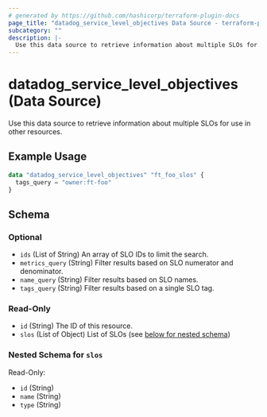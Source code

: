 ```yaml
---
# generated by https://github.com/hashicorp/terraform-plugin-docs
page_title: "datadog_service_level_objectives Data Source - terraform-provider-datadog"
subcategory: ""
description: |-
  Use this data source to retrieve information about multiple SLOs for use in other resources.
---
```


# datadog_service_level_objectives (Data Source)

Use this data source to retrieve information about multiple SLOs for use in other resources.

## Example Usage

```terraform
data "datadog_service_level_objectives" "ft_foo_slos" {
  tags_query = "owner:ft-foo"
}
```

<!-- schema generated by tfplugindocs -->
## Schema

### Optional

- `ids` (List of String) An array of SLO IDs to limit the search.
- `metrics_query` (String) Filter results based on SLO numerator and denominator.
- `name_query` (String) Filter results based on SLO names.
- `tags_query` (String) Filter results based on a single SLO tag.

### Read-Only

- `id` (String) The ID of this resource.
- `slos` (List of Object) List of SLOs (see [below for nested schema](#nestedatt--slos))

<a id="nestedatt--slos"></a>
### Nested Schema for `slos`

Read-Only:

- `id` (String)
- `name` (String)
- `type` (String)
